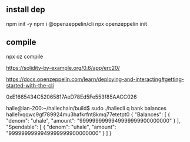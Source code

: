 

##  install dep


  npm init -y
  npm i @openzeppelin/cli
  npx openzeppelin init
<!--
  npm install --save-dev @openzeppelin/cli

  npx oz compile
  npm install openzeppelin-solidity
  npx oz compile -->

##  compile



npx oz compile



https://solidity-by-example.org/0.6/app/erc20/


https://docs.openzeppelin.com/learn/deploying-and-interacting#getting-started-with-the-cli


0xE1665434C52065817AeD78Ed5Fe553f85AACC026









halle@lan-200:~/hallechain/build$ sudo ./hallecli  q bank balances halle1vqqwc9gf789924mu3hafkrfnt8kmq77etetpt0
{
  "Balances": [
    {
      "denom": "uhale",
      "amount": "9999999999949999999900000000"
    }
  ],
  "Spendable": [
    {
      "denom": "uhale",
      "amount": "9999999999949999999900000000"
    }
  ]
}
